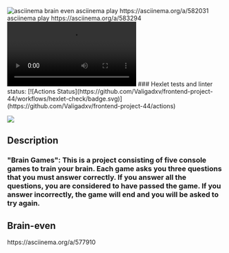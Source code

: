 <link rel="alternate" type="application/x-asciicast" href="/my/ascii.cast">
<img src="https://asciinema.org/a/582031" alt="asciinema brain even">
asciinema play https://asciinema.org/a/582031
asciinema play https://asciinema.org/a/583294
<video>
 <source src="https://asciinema.org/a/582031">
</video>
### Hexlet tests and linter status:
[![Actions Status](https://github.com/Valigadxv/frontend-project-44/workflows/hexlet-check/badge.svg)](https://github.com/Valigadxv/frontend-project-44/actions)

<a href="https://codeclimate.com/github/Valigadxv/frontend-project-44/maintainability"><img src="https://api.codeclimate.com/v1/badges/a18a76cd0cc30d1cc8d1/maintainability" /></a>

<h2>Description</h2>
<h3>"Brain Games": This is a project consisting of five console games to train your brain. Each game asks you three questions that you must answer correctly. If you answer all the questions, you are considered to have passed the game. If you answer incorrectly, the game will end and you will be asked to try again.</h3>

<h2>Brain-even</h2>
https://asciinema.org/a/577910
<a href=https://asciinema.org/a/582031></a>
<a href=https://asciinema.org/a/582249></a>
<a href=https://asciinema.org/a/583285></a>
<a href=https://asciinema.org/a/583294></a>
